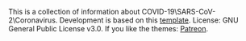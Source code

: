 This is a collection of information about COVID-19\SARS-CoV-2\Coronavirus.
Development is based on this [template](http://jekyllthemes.org/themes/flexible-jekyll/).
License: GNU General Public License v3.0.
If you like the themes: <a href="https://www.patreon.com/artemsheludko" target="_blank">Patreon</a>.
